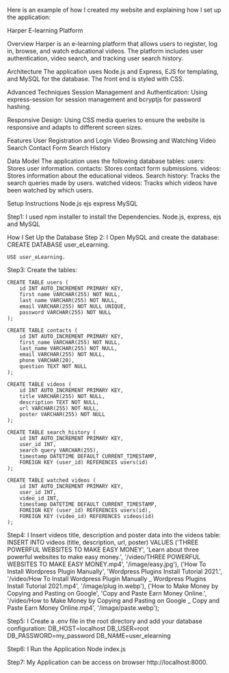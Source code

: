 Here is an example of how I created my website and explaining how I set up the application:

Harper E-learning Platform

Overview
Harper is an e-learning platform that allows users to register, log in, browse, and watch educational videos. The platform includes user authentication, video search, and tracking user search history.

Architecture
The application uses Node.js and Express, EJS for templating, and MySQL for the database. The front end is styled with CSS.

Advanced Techniques
Session Management and Authentication: Using express-session for session management and bcryptjs for password hashing.

Responsive Design: 
Using CSS media queries to ensure the website is responsive and adapts to different screen sizes.

Features
User Registration and Login
Video Browsing and Watching
Video Search
Contact Form
Search History


Data Model
The application uses the following database tables:
users: Stores user information.
contacts: Stores contact form submissions.
videos: Stores information about the educational videos.
Search history: Tracks the search queries made by users.
watched videos: Tracks which videos have been watched by which users.

Setup Instructions
Node.js 
ejs
express
MySQL

Step1:
I used npm installer to install the Dependencies.
Node.js, express, ejs and MySQL

How I Set Up the Database
Step 2:
I Open MySQL and create the database:
    CREATE DATABASE user_eLearning.

    USE user_eLearning.

Step3:
 Create the tables:
    
    CREATE TABLE users (
        id INT AUTO_INCREMENT PRIMARY KEY,
        first name VARCHAR(255) NOT NULL,
        last name VARCHAR(255) NOT NULL,
        email VARCHAR(255) NOT NULL UNIQUE,
        password VARCHAR(255) NOT NULL
    );

    CREATE TABLE contacts (
        id INT AUTO_INCREMENT PRIMARY KEY,
        first_name VARCHAR(255) NOT NULL,
        last_name VARCHAR(255) NOT NULL,
        email VARCHAR(255) NOT NULL,
        phone VARCHAR(20),
        question TEXT NOT NULL
    );

    CREATE TABLE videos (
        id INT AUTO_INCREMENT PRIMARY KEY,
        title VARCHAR(255) NOT NULL,
        description TEXT NOT NULL,
        url VARCHAR(255) NOT NULL,
        poster VARCHAR(255) NOT NULL
    );

    CREATE TABLE search_history (
        id INT AUTO_INCREMENT PRIMARY KEY,
        user_id INT,
        search query VARCHAR(255),
        timestamp DATETIME DEFAULT CURRENT_TIMESTAMP,
        FOREIGN KEY (user_id) REFERENCES users(id)
    );

    CREATE TABLE watched videos (
        id INT AUTO_INCREMENT PRIMARY KEY,
        user_id INT,
        video_id INT,
        timestamp DATETIME DEFAULT CURRENT_TIMESTAMP,
        FOREIGN KEY (user_id) REFERENCES users(id),
        FOREIGN KEY (video_id) REFERENCES videos(id)
    );
    
Step4:
 I Insert videos title, description and poster data into the videos table:
    INSERT INTO videos (title, description, url, poster) VALUES
    ('THREE POWERFUL WEBSITES TO MAKE EASY MONEY', 'Learn about three powerful websites to make easy money.', '/video/THREE POWERFUL WEBSITES TO MAKE EASY MONEY.mp4', '/image/easy.jpg'),
    ('How To Install Wordpress Plugin Manually', 'Wordpress Plugins Install Tutorial 2021.', '/video/How To Install Wordpress Plugin Manually _ Wordpress Plugins Install Tutorial 2021.mp4', '/image/plug in.webp'),
    ('How to Make Money by Copying and Pasting on Google', 'Copy and Paste Earn Money Online.', '/video/How to Make Money by Copying and Pasting on Google _ Copy and Paste Earn Money Online.mp4', '/image/paste.webp');
    

Step5:
I Create a .env file in the root directory and add your database configuration:
    DB_HOST=localhost
    DB_USER=root
    DB_PASSWORD=my_password
    DB_NAME=user_elearning
   

Step6: 
I Run the Application
Node index.js

Step7:
My Application can be access on browser
http://localhost:8000.





